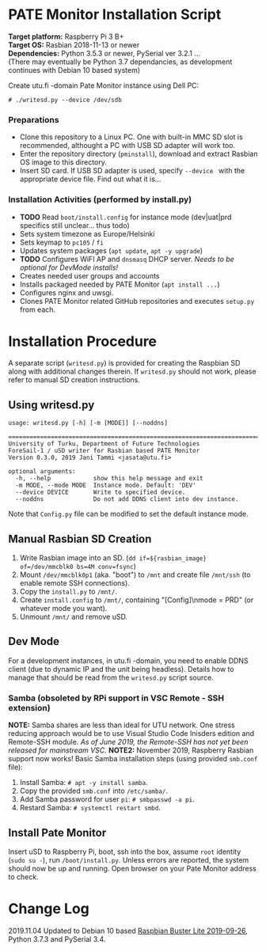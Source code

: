 # PATE Monitor Installation Script

**Target platform:** Raspberry Pi 3 B+<br>
**Target OS:** Rasbian 2018-11-13 or newer<br>
**Dependencies:** Python 3.5.3 or newer, PySerial ver 3.2.1 ...<br>
(There may eventually be Python 3.7 dependancies, as development continues with Debian 10 based system)

Create utu.fi -domain Pate Monitor instance using Dell PC:

    # ./writesd.py --device /dev/sdb

### Preparations

 - Clone this repository to a Linux PC. One with built-in MMC SD slot is recommended, althought a PC with USB SD adapter will work too.
 - Enter the repository directory (`pminstall`), download and extract Rasbian OS image to this directory.
 - Insert SD card. If USB SD adapter is used, specify `--device ` with the appropriate device file. Find out what it is...

### Installation Activities (performed by install.py)

 - **TODO** Read `boot/install.config` for instance mode (dev|uat|prd specifics still unclear... thus todo)
 - Sets system timezone as Europe/Helsinki
 - Sets keymap to `pc105` / `fi`
 - Updates system packages (`apt update`, `apt -y upgrade`)
 - **TODO** Configures WiFI AP and `dnsmasq` DHCP server. _Needs to be optional for DevMode installs!_
 - Creates needed user groups and accounts
 - Installs packaged needed by PATE Monitor (`apt install ...`)
 - Configures nginx and uwsgi.
 - Clones PATE Monitor related GitHub repositories and executes `setup.py` from each.

# Installation Procedure

A separate script (`writesd.py`) is provided for creating the Raspbian SD along with additional changes therein. If `writesd.py` should not work, please refer to manual SD creation instructions.

## Using writesd.py

    usage: writesd.py [-h] [-m [MODE]] [--noddns]
    
    =============================================================================
    University of Turku, Department of Future Technologies
    ForeSail-1 / uSD writer for Rasbian based PATE Monitor
    Version 0.3.0, 2019 Jani Tammi <jasata@utu.fi>
    
    optional arguments:
      -h, --help            show this help message and exit
      -m MODE, --mode MODE  Instance mode. Default: 'DEV'
      --device DEVICE       Write to specified device.
      --noddns              Do not add DDNS client into dev instance.

Note that `Config.py` file can be modified to set the default instance mode.

## Manual Rasbian SD Creation

 1. Write Rasbian image into an SD. (`dd if=${rasbian_image} of=/dev/mmcblk0 bs=4M conv=fsync`)
 2. Mount `/dev/mmcblk0p1` (aka. "boot") to `/mnt` and create file `/mnt/ssh` (to enable remote SSH connections).
 3. Copy the `install.py` to `/mnt/`.
 4. Create `install.config` to `/mnt/`, containing "[Config]\nmode = PRD" (or whatever mode you want).
 4. Unmount `/mnt/` and remove uSD.

## Dev Mode

For a development instances, in utu.fi -domain, you need to enable DDNS client (due to dynamic IP and the unit being headless). Details how to manage that should be read from the `writesd.py` script source.

### Samba (obsoleted by RPi support in VSC Remote - SSH extension)

**NOTE:** Samba shares are less than ideal for UTU network. One stress reducing approach would be to use Visual Studio Code Inisders edition and Remote-SSH module. _As of June 2019, the Remote-SSH has not yet been released for mainstream VSC._
**NOTE2:** November 2019, Raspberry Rasbian support now works!
Basic Samba installation steps (using provided `smb.conf` file):

  1. Install Samba: `# apt -y install samba`.
  2. Copy the provided `smb.conf` into `/etc/samba/`.
  3. Add Samba password for user `pi`: `# smbpasswd -a pi`.
  4. Restard Samba: `# systemctl restart smbd`.

## Install Pate Monitor

Insert uSD to Raspberry Pi, boot, ssh into the box, assume `root` identity (`sudo su -`), run `/boot/install.py`. Unless errors are reported, the system should now be up and running. Open browser on your Pate Monitor address to check.

# Change Log

2019.11.04 Updated to Debian 10 based [Raspbian Buster Lite 2019-09-26](https://www.raspberrypi.org/downloads/raspbian/), Python 3.7.3 and PySerial 3.4.
